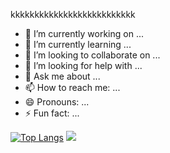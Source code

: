 kkkkkkkkkkkkkkkkkkkkkkkkkk
- 🔭 I’m currently working on ...
- 🌱 I’m currently learning ...
- 👯 I’m looking to collaborate on ...
- 🤔 I’m looking for help with ...
- 💬 Ask me about ...
- 📫 How to reach me: ...
- 😄 Pronouns: ...
- ⚡ Fun fact: ...

[![Top Langs](https://github-readme-stats.vercel.app/api/top-langs?username=cindykanashiro&theme=dark&card_width=100px)](https://github.com/cindykanashiro/github-readme-stats)
<picture height="180em">
<source
  srcset="https://github-readme-stats.vercel.app/api?username=cindykanashiro&show_icons=true&theme=dark&card_width=100px"
  media="(prefers-color-scheme: dark)"
/>
<source
  srcset="https://github-readme-stats.vercel.app/api?username=cindykanashiro&show_icons=true&theme=dark&card_width=100px"
  media="(prefers-color-scheme: light), (prefers-color-scheme: no-preference)"
/>
<img src="https://github-readme-stats.vercel.app/api?username=cindykanashiro&show_icons=true&theme=dark&card_width=100px" />
</picture>

